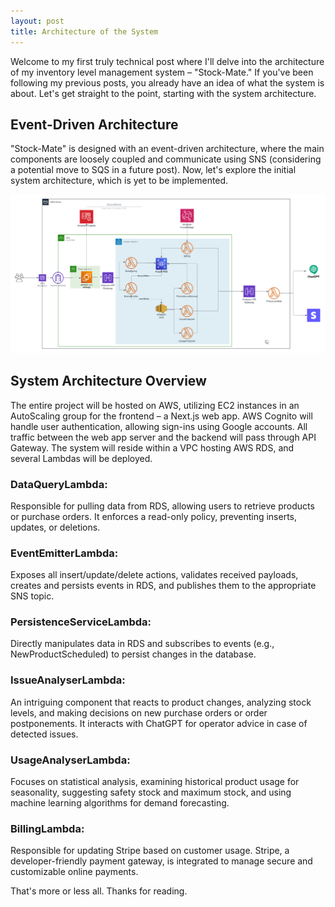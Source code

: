 ```yaml
---
layout: post
title: Architecture of the System
---
```


Welcome to my first truly technical post where I'll delve into the architecture of my inventory level management system – "Stock-Mate." If you've been following my previous posts, you already have an idea of what the system is about. Let's get straight to the point, starting with the system architecture.

## Event-Driven Architecture

"Stock-Mate" is designed with an event-driven architecture, where the main components are loosely coupled and communicate using SNS (considering a potential move to SQS in a future post). Now, let's explore the initial system architecture, which is yet to be implemented.

[![Alt Text](/images/stock_mate_arch.png)](/images/stock_mate_arch.png)

## System Architecture Overview

The entire project will be hosted on AWS, utilizing EC2 instances in an AutoScaling group for the frontend – a Next.js web app. AWS Cognito will handle user authentication, allowing sign-ins using Google accounts. All traffic between the web app server and the backend will pass through API Gateway. The system will reside within a VPC hosting AWS RDS, and several Lambdas will be deployed.

### DataQueryLambda:

Responsible for pulling data from RDS, allowing users to retrieve products or purchase orders. It enforces a read-only policy, preventing inserts, updates, or deletions.

### EventEmitterLambda:

Exposes all insert/update/delete actions, validates received payloads, creates and persists events in RDS, and publishes them to the appropriate SNS topic.

### PersistenceServiceLambda:

Directly manipulates data in RDS and subscribes to events (e.g., NewProductScheduled) to persist changes in the database.

### IssueAnalyserLambda:

An intriguing component that reacts to product changes, analyzing stock levels, and making decisions on new purchase orders or order postponements. It interacts with ChatGPT for operator advice in case of detected issues.

### UsageAnalyserLambda:

Focuses on statistical analysis, examining historical product usage for seasonality, suggesting safety stock and maximum stock, and using machine learning algorithms for demand forecasting.

### BillingLambda:

Responsible for updating Stripe based on customer usage. Stripe, a developer-friendly payment gateway, is integrated to manage secure and customizable online payments.

That's more or less all. Thanks for reading.

